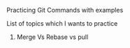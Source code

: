 Practicing Git Commands with examples


List of topics which I wants to practice

1. Merge Vs Rebase vs pull

